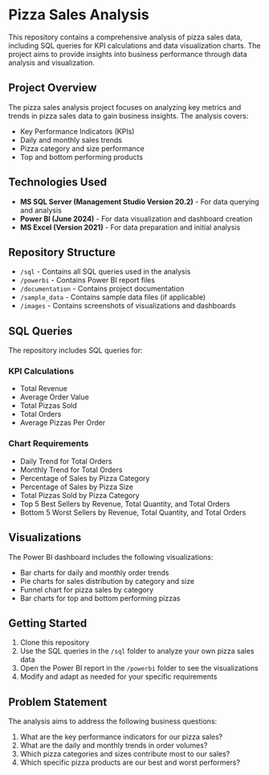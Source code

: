 # Pizza Sales Analysis

This repository contains a comprehensive analysis of pizza sales data, including SQL queries for KPI calculations and data visualization charts. The project aims to provide insights into business performance through data analysis and visualization.

## Project Overview

The pizza sales analysis project focuses on analyzing key metrics and trends in pizza sales data to gain business insights. The analysis covers:

- Key Performance Indicators (KPIs)
- Daily and monthly sales trends
- Pizza category and size performance
- Top and bottom performing products

## Technologies Used

- **MS SQL Server (Management Studio Version 20.2)** - For data querying and analysis
- **Power BI (June 2024)** - For data visualization and dashboard creation
- **MS Excel (Version 2021)** - For data preparation and initial analysis

## Repository Structure

- `/sql` - Contains all SQL queries used in the analysis
- `/powerbi` - Contains Power BI report files
- `/documentation` - Contains project documentation
- `/sample_data` - Contains sample data files (if applicable)
- `/images` - Contains screenshots of visualizations and dashboards

## SQL Queries

The repository includes SQL queries for:

### KPI Calculations
- Total Revenue
- Average Order Value
- Total Pizzas Sold
- Total Orders
- Average Pizzas Per Order

### Chart Requirements
- Daily Trend for Total Orders
- Monthly Trend for Total Orders
- Percentage of Sales by Pizza Category
- Percentage of Sales by Pizza Size
- Total Pizzas Sold by Pizza Category
- Top 5 Best Sellers by Revenue, Total Quantity, and Total Orders
- Bottom 5 Worst Sellers by Revenue, Total Quantity, and Total Orders

## Visualizations

The Power BI dashboard includes the following visualizations:
- Bar charts for daily and monthly order trends
- Pie charts for sales distribution by category and size
- Funnel chart for pizza sales by category
- Bar charts for top and bottom performing pizzas

## Getting Started

1. Clone this repository
2. Use the SQL queries in the `/sql` folder to analyze your own pizza sales data
3. Open the Power BI report in the `/powerbi` folder to see the visualizations
4. Modify and adapt as needed for your specific requirements

## Problem Statement

The analysis aims to address the following business questions:

1. What are the key performance indicators for our pizza sales?
2. What are the daily and monthly trends in order volumes?
3. Which pizza categories and sizes contribute most to our sales?
4. Which specific pizza products are our best and worst performers?

